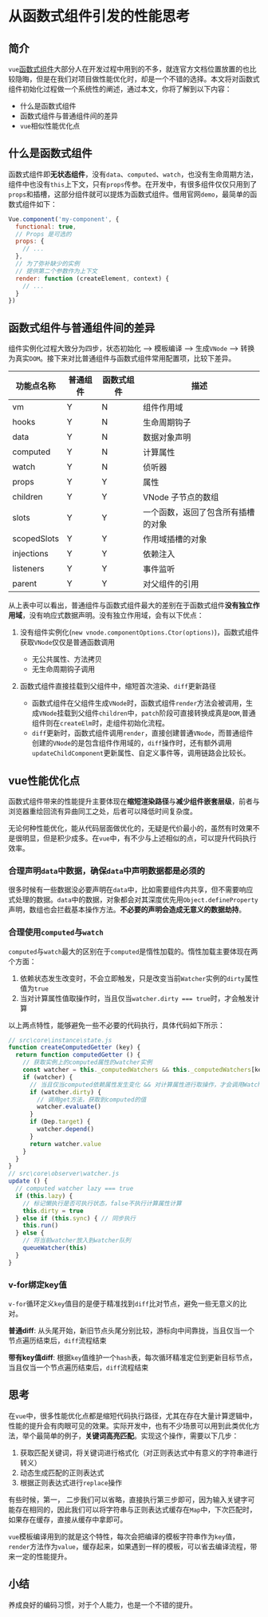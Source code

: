 # 从函数式组件引发的性能思考

## 简介

`vue`[函数式组件](https://cn.vuejs.org/v2/guide/render-function.html#%E5%87%BD%E6%95%B0%E5%BC%8F%E7%BB%84%E4%BB%B6)大部分人在开发过程中用到的不多，就连官方文档位置放置的也比较隐晦，但是在我们对项目做性能优化时，却是一个不错的选择。本文将对函数式组件初始化过程做一个系统性的阐述，通过本文，你将了解到以下内容：

- 什么是函数式组件
- 函数式组件与普通组件间的差异
- `vue`相似性能优化点

## 什么是函数式组件

函数式组件即**无状态组件**，没有`data`、`computed`、`watch`，也没有生命周期方法，组件中也没有`this`上下文，只有`props`传参。在开发中，有很多组件仅仅只用到了`props`和插槽，这部分组件就可以提炼为函数式组件。借用官网`demo`，最简单的函数式组件如下：

```JavaScript
Vue.component('my-component', {
  functional: true,
  // Props 是可选的
  props: {
    // ...
  },
  // 为了弥补缺少的实例
  // 提供第二个参数作为上下文
  render: function (createElement, context) {
    // ...
  }
})
```

## 函数式组件与普通组件间的差异

组件实例化过程大致分为四步，状态初始化 --> 模板编译 --> 生成`VNode` --> 转换为真实`DOM`。接下来对比普通组件与函数式组件常用配置项，比较下差异。

| 功能点名称  | 普通组件 | 函数式组件 | 描述                               |
| ----------- | -------- | ---------- | ---------------------------------- |
| vm          | Y        | N          | 组件作用域                         |
| hooks       | Y        | N          | 生命周期钩子                       |
| data        | Y        | N          | 数据对象声明                       |
| computed    | Y        | N          | 计算属性                           |
| watch       | Y        | N          | 侦听器                             |
| props       | Y        | Y          | 属性                               |
| children    | Y        | Y          | VNode 子节点的数组                 |
| slots       | Y        | Y          | 一个函数，返回了包含所有插槽的对象 |
| scopedSlots | Y        | Y          | 作用域插槽的对象                   |
| injections  | Y        | Y          | 依赖注入                           |
| listeners   | Y        | Y          | 事件监听                           |
| parent      | Y        | Y          | 对父组件的引用                     |

从上表中可以看出，普通组件与函数式组件最大的差别在于函数式组件**没有独立作用域**，没有响应式数据声明。没有独立作用域，会有以下优点：

1. 没有组件实例化(`new vnode.componentOptions.Ctor(options)`)，函数式组件获取`VNode`仅仅是普通函数调用

   - 无公共属性、方法拷贝
   - 无生命周期钩子调用

2. 函数式组件直接挂载到父组件中，缩短首次渲染、`diff`更新路径

   - 函数式组件在父组件生成`VNode`时，函数式组件`render`方法会被调用，生成`VNode`挂载到父组件`children`中，`patch`阶段可直接转换成真是`DOM`,普通组件则在`createElm`时，走组件初始化流程。
   - `diff`更新时，函数式组件调用`render`，直接创建普通`VNode`，而普通组件创建的`VNode`的是包含组件作用域的，`diff`操作时，还有额外调用`updateChildComponent`更新属性、自定义事件等，调用链路会比较长。

## vue性能优化点

函数式组件带来的性能提升主要体现在**缩短渲染路径**与**减少组件嵌套层级**，前者与浏览器重绘回流有异曲同工之处，后者可以降低时间复杂度。

无论何种性能优化，能从代码层面做优化的，无疑是代价最小的，虽然有时效果不是很明显，但是积少成多。在`vue`中，有不少与上述相似的点，可以提升代码执行效率。

### 合理声明`data`中数据，确保`data`中声明数据都是必须的

很多时候有一些数据没必要声明在`data`中，比如需要组件内共享，但不需要响应式处理的数据。`data`中的数据，对象都会对其深度优先用`Object.defineProperty`声明，数组也会拦截基本操作方法。**不必要的声明会造成无意义的数据劫持**。

### 合理使用`computed`与`watch`

`computed`与`watch`最大的区别在于`computed`是惰性加载的。惰性加载主要体现在两个方面：

1. 依赖状态发生改变时，不会立即触发，只是改变当前`Watcher`实例的`dirty`属性值为`true`
2. 当对计算属性值取操作时，当且仅当`watcher.dirty === true`时，才会触发计算

以上两点特性，能够避免一些不必要的代码执行，具体代码如下所示：

```JavaScript
// src\core\instance\state.js
function createComputedGetter (key) {
  return function computedGetter () {
    // 获取实例上的computed属性的watcher实例
    const watcher = this._computedWatchers && this._computedWatchers[key]
    if (watcher) {
      // 当且仅当computed依赖属性发生变化 && 对计算属性进行取操作，才会调用Watcher的update方法，将dirty置为true
      if (watcher.dirty) {
        // 调用get方法，获取到computed的值
        watcher.evaluate()
      }
      if (Dep.target) {
        watcher.depend()
      }
      return watcher.value
    }
  }
}
// src\core\observer\watcher.js
update () {
  // computed watcher lazy === true
  if (this.lazy) {
    // 标记懒执行是否可执行状态，false不执行计算属性计算
    this.dirty = true
  } else if (this.sync) { // 同步执行
    this.run()
  } else {
    // 将当前watcher放入到watcher队列
    queueWatcher(this)
  }
}
```

### v-for绑定key值

`v-for`循环定义`key`值目的是便于精准找到`diff`比对节点，避免一些无意义的比对。

**普通diff**: 从头尾开始，新旧节点头尾分别比较，游标向中间靠拢，当且仅当一个节点遍历结束后，`diff`流程结束

**带有key值diff**: 根据`key`值维护一个`hash`表，每次循环精准定位到更新目标节点，当且仅当一个节点遍历结束后，`diff`流程结束

## 思考

在`vue`中，很多性能优化点都是缩短代码执行路径，尤其在存在大量计算逻辑中，性能的提升会有肉眼可见的效果。实际开发中，也有不少场景可以用到此类优化方法，举个最简单的例子，**关键词高亮匹配**。实现这个操作，需要以下几步：

1. 获取匹配关键词，将关键词进行格式化（对正则表达式中有意义的字符串进行转义）
2. 动态生成匹配的正则表达式
3. 根据正则表达式进行`replace`操作

有些时候，第一， 二步我们可以省略，直接执行第三步即可，因为输入关键字可能存在相同的，因此我们可以将字符串与正则表达式缓存在`Map`中，下次匹配时，如果存在缓存，直接从缓存中拿即可。

`vue`模板编译用到的就是这个特性，每次会把编译的模板字符串作为`key`值，`render`方法作为`value`，缓存起来，如果遇到一样的模板，可以省去编译流程，带来一定的性能提升。

## 小结

养成良好的编码习惯，对于个人能力，也是一个不错的提升。
